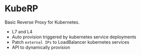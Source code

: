 # KubeRP

Basic Reverse Proxy for Kubernetes.

* L7 and L4
* Auto provision triggered by kubernetes service deployments
* Patch `external IPs` to LoadBalancer kubernetes services
* API to dynamically provision
